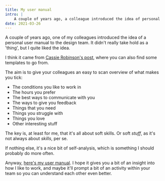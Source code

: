 ```yaml
---
title: My user manual
intro: |
    A couple of years ago, a colleague introduced the idea of personal user manuals. I liked the idea, and I've finally got round to writing my own.
date: 2021-03-26
---
```


A couple of years ago, one of my colleagues introduced the idea of a personal user manual to the design team. It didn't really take hold as a 'thing', but I quite liked the idea.

I think it came from [Cassie Robinson's post](https://cassierobinson.medium.com/a-user-manual-for-me-d3a851fbc694), where you can also find some templates to go from.

The aim is to give your colleagues an easy to scan overview of what makes you tick:

- The conditions you like to work in
- The hours you prefer
- The best ways to communicate with you
- The ways to give you feedback
- Things that you need
- Things you struggle with
- Things you love
- Other interesting stuff

The key is, at least for me, that it's all about soft skills. Or soft *stuff*, as it's not always about *skills*, per se.

If nothing else, it's a nice bit of self-analysis, which is something I should probably do more often.

Anyway, [here's my user manual](/user-manual). I hope it gives you a bit of an insight into how I like to work, and maybe it'll prompt a bit of an activity within your team so you can understand each other even better.
